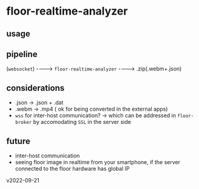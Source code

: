 # floor-realtime-analyzer

## usage

## pipeline
(`websocket`) ----> `floor-realtime-analyzer` ----> .zip(.webm+.json)

##  considerations
- .json -> .json + .dat
- .webm -> .mp4 ( ok for being converted in the external apps)
- `wss` for inter-host communication? -> which can be addressed in `floor-broker` by accomodating `SSL` in the server side

## future
- inter-host communication
- seeing floor image in realtime from your smartphone, if the server connected to the floor hardware has global IP



v2022-09-21
